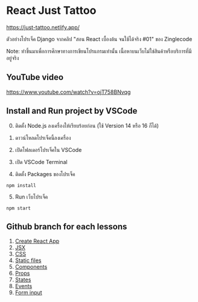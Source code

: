 # React Just Tattoo

https://just-tattoo.netlify.app/

ตัวอย่างโปรเจ็ค Django จากคลิป "สอน React เบื้องต้น จนใช้ได้จริง #01" ของ Zinglecode

Note: ทำขึ้นมาเพื่อการศึกษาทางการเขียนโปรแกรมเท่านั้น เนื้อหาบนเว็บไม่ใช่สินค้าหรือบริการที่มีอยู่จริง

## YouTube video

https://www.youtube.com/watch?v=ojT758BNvqg

## Install and Run project by VSCode

0. ติดตั้ง Node.js ลงเครื่องให้เรียบร้อยก่อน (ใช้ Version 14 หรือ 16 ก็ได้)

1. ดาวน์โหลดโปรเจ็คนี้ลงเครื่อง

2. เปิดโฟลเดอร์โปรเจ็คใน VSCode

3. เปิด VSCode Terminal

4. ติดตั้ง Packages ของโปรเจ็ค

```
npm install
```

5. Run เว็บโปรเจ็ค

```
npm start
```

## Github branch for each lessons

1. [Create React App](https://github.com/potchangelo/react-just-tattoo/tree/01)
2. [JSX](https://github.com/potchangelo/react-just-tattoo/tree/02)
3. [CSS](https://github.com/potchangelo/react-just-tattoo/tree/03)
4. [Static files](https://github.com/potchangelo/react-just-tattoo/tree/04)
5. [Components](https://github.com/potchangelo/react-just-tattoo/tree/05)
6. [Props](https://github.com/potchangelo/react-just-tattoo/tree/06)
7. [States](https://github.com/potchangelo/react-just-tattoo/tree/07)
8. [Events](https://github.com/potchangelo/react-just-tattoo/tree/08)
9. [Form input](https://github.com/potchangelo/react-just-tattoo/tree/09)


